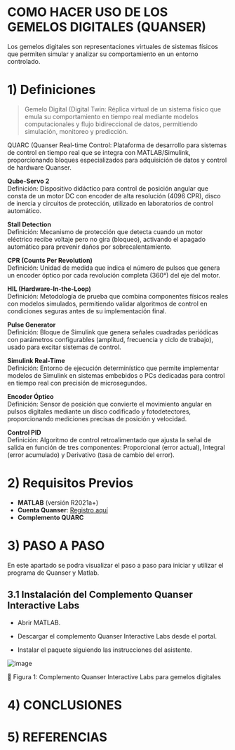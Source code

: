# COMO HACER USO DE LOS GEMELOS DIGITALES (QUANSER)

Los gemelos digitales son representaciones virtuales de sistemas físicos que permiten simular y analizar su comportamiento en un entorno controlado.  

# 1) Definiciones

>Gemelo Digital (Digital Twin: Réplica virtual de un sistema físico que emula su comportamiento en tiempo real mediante modelos computacionales y flujo bidireccional de datos, permitiendo simulación, monitoreo y predicción.

QUARC (Quanser Real-time Control: Plataforma de desarrollo para sistemas de control en tiempo real que se integra con MATLAB/Simulink, proporcionando bloques especializados para adquisición de datos y control de hardware Quanser.

**Qube-Servo 2**  
Definición: Dispositivo didáctico para control de posición angular que consta de un motor DC con encoder de alta resolución (4096 CPR), disco de inercia y circuitos de protección, utilizado en laboratorios de control automático.

**Stall Detection**  
Definición: Mecanismo de protección que detecta cuando un motor eléctrico recibe voltaje pero no gira (bloqueo), activando el apagado automático para prevenir daños por sobrecalentamiento.

**CPR (Counts Per Revolution)**  
Definición: Unidad de medida que indica el número de pulsos que genera un encoder óptico por cada revolución completa (360°) del eje del motor.

**HIL (Hardware-In-the-Loop)**  
Definición: Metodología de prueba que combina componentes físicos reales con modelos simulados, permitiendo validar algoritmos de control en condiciones seguras antes de su implementación final.

**Pulse Generator**  
Definición: Bloque de Simulink que genera señales cuadradas periódicas con parámetros configurables (amplitud, frecuencia y ciclo de trabajo), usado para excitar sistemas de control.

**Simulink Real-Time**  
Definición: Entorno de ejecución determinístico que permite implementar modelos de Simulink en sistemas embebidos o PCs dedicadas para control en tiempo real con precisión de microsegundos.

**Encoder Óptico**  
Definición: Sensor de posición que convierte el movimiento angular en pulsos digitales mediante un disco codificado y fotodetectores, proporcionando mediciones precisas de posición y velocidad.

**Control PID**  
Definición: Algoritmo de control retroalimentado que ajusta la señal de salida en función de tres componentes: Proporcional (error actual), Integral (error acumulado) y Derivativo (tasa de cambio del error).

# 2)  Requisitos Previos  
- **MATLAB** (versión R2021a+)  
- **Cuenta Quanser**: [Registro aquí](https://portal.quanser.com/)  
- **Complemento QUARC**  

# 3) PASO A PASO

En este apartado se podra visualizar el paso a paso para iniciar y utilizar el programa de Quanser y Matlab.

## 3.1 Instalación del Complemento Quanser Interactive Labs
- Abrir MATLAB.

- Descargar el complemento Quanser Interactive Labs desde el portal.

- Instalar el paquete siguiendo las instrucciones del asistente.

![image](https://github.com/user-attachments/assets/5ba8c5e4-a6d4-4e25-ae59-f07311455623)


🔹 Figura 1: Complemento Quanser Interactive Labs para gemelos digitales

# 4) CONCLUSIONES

# 5) REFERENCIAS
